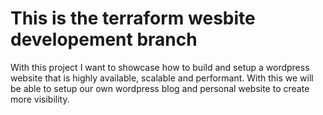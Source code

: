 # This is the terraform wesbite developement branch

With this project I want to showcase how to build and setup a wordpress website that is highly available,
scalable and performant. With this we will be able to setup our own wordpress blog and personal website to create
more visibility.

